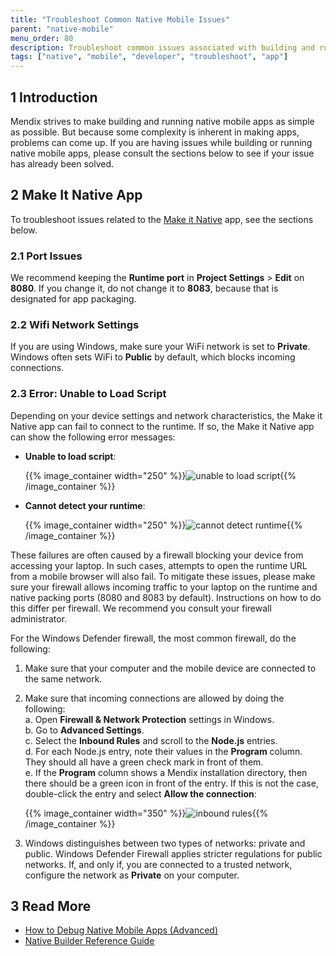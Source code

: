 ```yaml
---
title: "Troubleshoot Common Native Mobile Issues"
parent: "native-mobile"
menu_order: 80
description: Troubleshoot common issues associated with building and running native mobile apps.
tags: ["native", "mobile", "developer", "troubleshoot", "app"]
---
```


## 1 Introduction

Mendix strives to make building and running native mobile apps as simple as possible. But because some complexity is inherent in making apps, problems can come up. If you are having issues while building or running native mobile apps, please consult the sections below to see if your issue has already been solved.

## 2 Make It Native App

To troubleshoot issues related to the [Make it Native](/refguide/getting-the-make-it-native-app) app, see the sections below.

### 2.1 Port Issues

We recommend keeping the **Runtime port** in **Project Settings** > **Edit** on **8080**. If you change it, do not change it to **8083**, because that is designated for app packaging.

### 2.2 Wifi Network Settings

If you are using Windows, make sure your WiFi network is set to **Private**. Windows often sets WiFi to **Public** by default, which blocks incoming connections.

### 2.3 Error: Unable to Load Script

Depending on your device settings and network characteristics, the Make it Native app can fail to connect to the runtime. If so, the Make it Native app can show the following error messages:

*  **Unable to load script**:

	{{% image_container width="250" %}}![unable to load script](attachments/common-issues/unabletoloadscript.png){{% /image_container %}}

*  **Cannot detect your runtime**:

	{{% image_container width="250" %}}![cannot detect runtime](attachments/common-issues/min-error-firewall.png){{% /image_container %}}

These failures are often caused by a firewall blocking your device from accessing your laptop. In such cases, attempts to open the runtime URL from a mobile browser will also fail. To mitigate these issues, please make sure your firewall allows incoming traffic to your laptop on the runtime and native packing ports (8080 and 8083 by default). Instructions on how to do this differ per firewall. We recommend you consult your firewall administrator.

For the Windows Defender firewall, the most common firewall, do the following:

1. Make sure that your computer and the mobile device are connected to the same network.
1. Make sure that incoming connections are allowed by doing the following:<br />
    a. Open **Firewall & Network Protection** settings in Windows.<br />
    b. Go to **Advanced Settings**.<br />
    c. Select the **Inbound Rules** and scroll to the **Node.js** entries.<br />
    d. For each Node.js entry, note their values in the **Program** column. They should all have a green check mark in front of them.<br /> 
    e. If the **Program** column shows a Mendix installation directory, then there should be a green icon in front of the entry. If this is not the case, double-click the entry and select **Allow the connection**:
    
    {{% image_container width="350" %}}![inbound rules](attachments/common-issues/inboundrules.png){{% /image_container %}}

1. Windows distinguishes between two types of networks: private and public. Windows Defender Firewall applies stricter regulations for public networks. If, and only if, you are connected to a trusted network, configure the network as **Private** on your computer.

## 3 Read More

* [How to Debug Native Mobile Apps (Advanced)](native-debug)
* [Native Builder Reference Guide](/refguide/native-builder)
